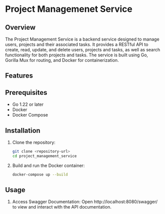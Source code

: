 # Project Managemenet Service

## Overview
The Project Management Service is a backend service designed to manage users, projects and their associated tasks. It provides a RESTful API to create, read, update, and delete users, projects and tasks, as well as search functionality for both projects and tasks. The service is built using Go, Gorilla Mux for routing, and Docker for containerization.


## Features


## Prerequisites

- Go 1.22 or later
- Docker
- Docker Compose

## Installation

1. Clone the repository:

   ```sh
   git clone <repository-url>
   cd project_management_service
   ```

2. Build and run the Docker container:

   ```sh
   docker-compose up --build
   ```

## Usage

1. Access Swagger Documentation: Open http://localhost:8080/swagger/ to view and interact with the API documentation.
